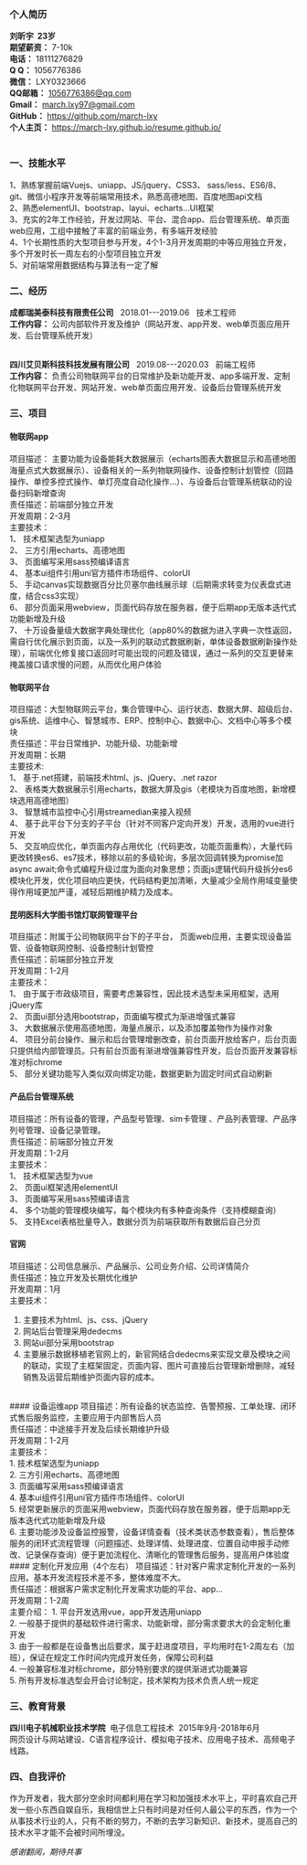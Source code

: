 ### 个人简历

**刘昕宇 &nbsp;23岁** <br>
**期望薪资：** 7-10k <br>
**电话：** 18111276829 <br>
**Q Q：** 1056776386  <br>
**微信：** LXY0323666 <br>
**QQ邮箱：** 1056776386@qq.com <br>
**Gmail：** march.lxy97@gmail.com<br>
 **GitHub：** https://github.com/march-lxy <br>
**个人主页：** https://march-lxy.github.io/resume.github.io/ <br>
<br>

### 一、技能水平

1、熟练掌握前端Vuejs、uniapp、JS/jquery、CSS3、 sass/less、ES6/8、git、微信小程序开发等前端常用技术，熟悉高德地图、百度地图api文档 <br>
2、熟悉elementUI、bootstrap、layui、echarts…UI框架 <br>
3、充实的2年工作经验，开发过网站、平台、混合app、后台管理系统、单页面web应用，工组中接触了丰富的前端业务，有多端开发经验 <br>
4、1个长期性质的大型项目参与开发，4个1-3月开发周期的中等应用独立开发，多个开发时长一周左右的小型项目独立开发 <br>
5、对前端常用数据结构与算法有一定了解 <br>

### 二、经历

**成都瑞美泰科技有限责任公司**  &nbsp;&nbsp;2018.01---2019.06 &nbsp;&nbsp;技术工程师<br>
**工作内容：**
公司内部软件开发及维护（网站开发、app开发、web单页面应用开发、后台管理系统开发）
<br><br>

**四川艾贝斯科技科技发展有限公司**  &nbsp;&nbsp;2019.08---2020.03 &nbsp;&nbsp;前端工程师<br>
**工作内容：**
负责公司物联网平台的日常维护及新功能开发、app多端开发、定制化物联网平台开发、网站开发、web单页面应用开发、设备后台管理系统开发
<br>

### 三、项目

#### 物联网app      
项目描述： 主要功能为设备能耗大数据展示（echarts图表大数据显示和高德地图海量点式大数据展示）、设备相关的一系列物联网操作、设备控制计划管控（回路操作、单控多控式操作、单灯亮度自动化操作…）、与设备后台管理系统联动的设备扫码新增查询 <br>
责任描述：前端部分独立开发 <br>
开发周期：2-3月 <br>
主要技术：<br>
1、	技术框架选型为uniapp <br>
2、	三方引用echarts、高德地图 <br>
3、	页面编写采用sass预编译语言 <br>
4、	基本ui组件引用uni官方插件市场组件、colorUI <br>
5、	手动canvas实现数据百分比贝塞尔曲线展示球（后期需求转变为仪表盘式进度，结合css3实现）<br>
6、	部分页面采用webview，页面代码存放在服务器，便于后期app无版本迭代式功能新增及升级 <br>
7、	十万设备量级大数据字典处理优化（app80%的数据为进入字典一次性返回，需自行优化展示到页面，以及一系列的联动式数据刷新，单体设备数据刷新操作处理），前端优化修复接口返回时可能出现的问题及错误，通过一系列的交互更替来掩盖接口请求慢的问题，从而优化用户体验
<br>
#### 物联网平台
项目描述：大型物联网云平台，集合管理中心、运行状态、数据大屏、超级后台、gis系统、运维中心、智慧城市、ERP、控制中心、数据中心、文档中心等多个模块<br>
责任描述：平台日常维护、功能升级、功能新增<br>
开发周期：长期<br>
主要技术:<br>
1、	基于.net搭建，前端技术html、js、jQuery、.net razor<br>
2、	表格类大数据展示引用echarts，数据大屏及gis（老模块为百度地图，新增模块选用高德地图）<br>
3、	智慧城市监控中心引用streamedian来接入视频<br>
4、	基于此平台下分支的子平台（针对不同客户定向开发）开发，选用的vue进行开发<br>
5、	交互响应优化，单页面内存占用优化（代码更改，功能页面重构），大量代码更改转换es6、es7技术，移除以前的多级轮询，多层次回调转换为promise加async await;命令式编程升级过度为面向对象思想；页面js逻辑代码升级拆分es6模块化开发，优化项目响应更快，代码结构更加清晰，大量减少全局作用域变量使得作用域更加严谨，减轻后期维护精力及成本。
<br>
#### 昆明医科大学图书馆灯联网管理平台
项目描述：附属于公司物联网平台下的子平台， 页面web应用，主要实现设备监管、设备物联网控制、设备控制计划管控<br>
责任描述：前端部分独立开发<br>
开发周期：1-2月<br>
主要技术：
<br>
1、	由于属于市政级项目，需要考虑兼容性，因此技术选型未采用框架，选用jQuery库<br>
2、	页面ui部分选用bootstrap，页面编写模式为渐进增强式兼容<br>
3、	大数据展示使用高德地图，海量点展示，以及添加覆盖物作为操作对象<br>
4、	项目分前台操作、展示和后台管理增删改查，前台页面开放给客户，后台页面只提供给内部管理员。只有前台页面有渐进增强兼容性开发，后台页面开发兼容标准对标chrome<br>
5、	部分关键功能写入类似双向绑定功能，数据更新为固定时间式自动刷新
<br>
#### 产品后台管理系统
项目描述：所有设备的管理，产品型号管理、sim卡管理 、产品列表管理、产品序列号管理、设备记录管理。<br>
责任描述：前端部分独立开发<br>
开发周期：1-2月<br>
主要技术：<br>
1、	技术框架选型为vue<br>
2、	页面ui框架选用elementUI<br>
3、	页面编写采用sass预编译语言<br>
4、	多个功能的管理模块编写，每个模块内有多种查询条件（支持模糊查询）<br>
5、	支持Excel表格批量导入，数据分页为前端获取所有数据后自己分页
<br>
#### 官网
项目描述：公司信息展示、产品展示、公司业务介绍、公司详情简介<br>
责任描述：独立开发及长期优化维护<br>
开发周期：1月<br>
主要技术：<br>
1.	主要技术为html、js、css、jQuery<br>
2.	网站后台管理采用dedecms<br>
3.	网站ui部分采用bootstrap<br>
4.	主要展示数据移植老官网上的，新官网结合dedecms来实现文章及模块之间的联动，实现了主框架固定，页面内容、图片可直接后台管理新增删除，减轻销售及运营后期维护页面内容的成本。
<br>
#### 设备运维app
项目描述：所有设备的状态监控、告警预报、工单处理、闭环式售后服务监控，主要应用于内部售后人员<br>
责任描述：中途接手开发及后续长期维护升级 <br>
开发周期：1-2月<br>
主要技术： <br>
1.	技术框架选型为uniapp<br>
2.	三方引用echarts、高德地图<br>
3.	页面编写采用sass预编译语言<br>
4.	基本ui组件引用uni官方插件市场组件、colorUI<br>
5.	经常更新展示的页面采用webview，页面代码存放在服务器，便于后期app无版本迭代式功能新增及升级<br>
6.	主要功能涉及设备监控报警，设备详情查看（技术类状态参数查看），售后整体服务的闭环式流程管理（问题描述、处理详情、处理进度、位置自动申报手动修改、记录保存查询）便于更加流程化、清晰化的管理售后服务，提高用户体验度
<br>
#### 定制化开发应用（4个左右）
项目描述：针对客户需求定制化开发的一系列应用。基本开发流程技术差不多，整体难度不大。<br>
责任描述：根据客户需求定制化开发需求功能的平台、app… <br>
开发周期：1-2周 <br>
主要介绍：
1.	平台开发选用vue，app开发选用uniapp<br>
2.	一般基于提供的基础软件进行需求、功能新增，部分需求要求大的会定制化重开发<br>
3.	由于一般都是在设备售出后要求，属于赶进度项目，平均用时在1-2周左右（加班），保证在规定工作时间内完成开发任务，保障公司利益<br>
4.	一般兼容标准对标chrome，部分特别要求的提供渐进式功能兼容<br>
5.	所有开发标准选型会开会讨论制定，技术架构为技术负责人统一规定<br>

### 三、教育背景

**四川电子机械职业技术学院**   &nbsp;电子信息工程技术&nbsp;&nbsp;2015年9月-2018年6月<br>
网页设计与网站建设、C语言程序设计、模拟电子技术、应用电子技术、高频电子线路。

### 四、自我评价

作为开发者，我大部分空余时间都利用在学习和加强技术水平上，平时喜欢自己开发一些小东西自娱自乐，我相信世上只有时间是对任何人最公平的东西，作为一个从事技术行业的人，只有不断的努力，不断的去学习新知识、新技术，提高自己的技术水平才能不会被时间所埋没。
<br>

 *感谢翻阅，期待共事*
